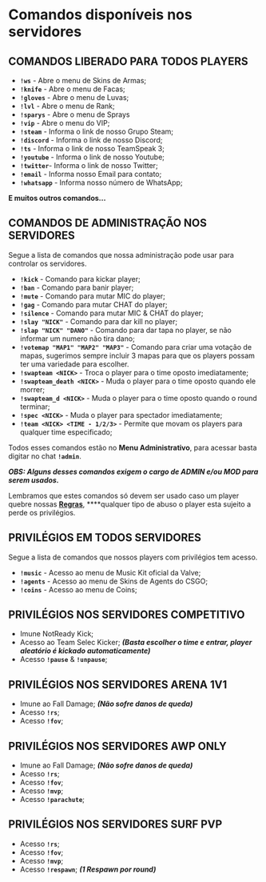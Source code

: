 # Comandos disponíveis nos servidores

## COMANDOS LIBERADO PARA TODOS PLAYERS

* **`!ws`** - Abre o menu de Skins de Armas;
* **`!knife`** - Abre o menu de Facas;
* **`!gloves`** - Abre o menu de Luvas;
* **`!lvl`** - Abre o menu de Rank;
* **`!sparys`** - Abre o menu de Sprays
* **`!vip`** - Abre o menu do VIP;
* **`!steam`** - Informa o link de nosso Grupo Steam;
* **`!discord`** - Informa o link de nosso Discord;
* **`!ts`** - Informa o link de nosso TeamSpeak 3;
* **`!youtube`** - Informa o link de nosso Youtube;
* **`!twitter`**- Informa o link de nosso Twitter;
* **`!email`** - Informa nosso Email para contato;
* **`!whatsapp`** - Informa nosso número de WhatsApp;

**E muitos outros comandos...**

## COMANDOS DE ADMINISTRAÇÃO NOS SERVIDORES

Segue a lista de comandos que nossa administração pode usar para controlar os servidores.

* **`!kick`** - Comando para kickar player;
* **`!ban`** - Comando para banir player;
* **`!mute`** - Comando para mutar MIC do player;
* **`!gag`** - Comando para mutar CHAT do player;
* **`!silence`** - Comando para mutar MIC & CHAT do player;
* **`!slay "NICK"`** - Comando para dar kill no player;
* **`!slap "NICK" "DANO"`** - Comando para dar tapa no player, se não informar um numero não tira dano;
* **`!votemap "MAP1" "MAP2" "MAP3"`** - Comando para criar uma votação de mapas, sugerimos sempre incluir 3 mapas para que os players possam ter uma variedade para escolher.
* **`!swapteam <NICK>`** - Troca o player para o time oposto imediatamente;
* **`!swapteam_death <NICK>`** - Muda o player para o time oposto quando ele morrer;
* **`!swapteam_d <NICK>`** - Muda o player para o time oposto quando o round terminar;
* **`!spec <NICK>`** - Muda o player para spectador imediatamente;
* **`!team <NICK> <TIME - 1/2/3>`** - Permite que movam os players para qualquer time especificado;

Todos esses comandos estão no **Menu Administrativo**, para acessar basta digitar no chat **`!admin`**.

_**OBS: Alguns desses comandos exigem o cargo de ADMIN e/ou MOD para serem usados.**_

Lembramos que estes comandos só devem ser usado caso um player quebre nossas [**Regras**](https://docs.zkservidores.com/regras-dos-servidores), ****qualquer tipo de abuso o player esta sujeito a perde os privilégios.

## PRIVILÉGIOS EM TODOS SERVIDORES

Segue a lista de comandos que nossos players com privilégios tem acesso.

* **`!music`** - Acesso ao menu de Music Kit oficial da Valve;
* **`!agents`** - Acesso ao menu de Skins de Agents do CSGO;
* **`!coins`** - Acesso ao menu de Coins;

## **PRIVILÉGIOS NOS SERVIDORES COMPETITIVO**

* Imune NotReady Kick;
* Acesso ao Team Selec Kicker; _**\(Basta escolher o time e entrar, player aleatório é kickado automaticamente\)**_
* Acesso **`!pause`** & **`!unpause`**;

## **PRIVILÉGIOS NOS SERVIDORES ARENA 1V1**

* Imune ao Fall Damage; _**\(Não sofre danos de queda\)**_ 
* Acesso **`!rs`**;
* Acesso **`!fov`**;

## **PRIVILÉGIOS NOS SERVIDORES** AWP ONLY

* Imune ao Fall Damage; _**\(Não sofre danos de queda\)**_ 
* Acesso **`!rs`**;
* Acesso **`!fov`**;
* Acesso **`!mvp`**;
* Acesso **`!parachute`**;

## **PRIVILÉGIOS NOS SERVIDORES SURF PVP**

* Acesso **`!rs`**;
* Acesso **`!fov`**;
* Acesso **`!mvp`**;
* Acesso **`!respawn`**; _**\(1 Respawn por round\)**_

